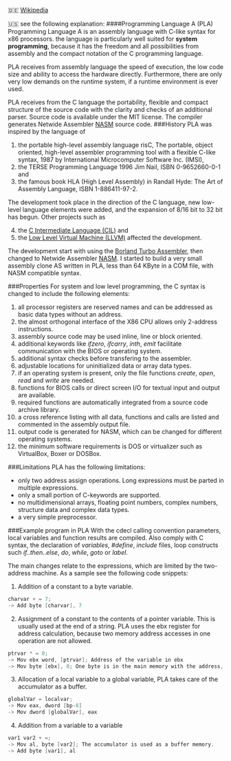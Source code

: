 :de: [Wikipedia](http://de.wikipedia.org/wiki/Programming_language_A)

:us: see the following explanation:
####Programming Language A (PLA) 
Programming Language A is an assembly language with C-like syntax for x86 processors. the language is particularly well suited for **system programming**, because it has the freedom and all possibilities from assembly and the compact notation of the C programming language.

PLA receives from assembly language the speed of execution, the low code size and ability to access the hardware directly. Furthermore, there are only very low demands on the runtime system, if a runtime environment is ever used.

PLA receives from the C language the portability, flexible and compact structure of the source code with the clarity and checks of an additional parser. Source code is available under the MIT license. The  compiler generates Netwide Assembler [NASM](http://www.nasm.us) source code.
###History
PLA was inspired by the language of 

1. the portable high-level assembly language risC, The portable, object oriented, high-level assembler programming tool with a flexible C-like syntax, 1987 by International Microcomputer Software Inc. (IMSI), 
2. the TERSE Programming Language 1996 Jim Nail, ISBN 0-9652660-0-1 and 
3. the famous book HLA (High Level Assembly) in Randall Hyde: The Art of Assembly Language, ISBN 1-886411-97-2. 

The development took place in the direction of the C language, new low-level language elements were added, and the expansion of 8/16 bit to 32 bit has begun. Other projects such as 

4. the [C Intermediate Language (CIL)](http://www.eecs.berkeley.edu/~necula/cil/) and 
5. the [Low Level Virtual Machine (LLVM)](http://llvm.org) affected the development. 

The development start with using the [Borland Turbo Assembler](http://en.wikipedia.org/wiki/Turbo_Assembler), then changed to Netwide Assembler [NASM](http://www.nasm.us). I started to build a very small assembly clone AS written in PLA, less than 64 KByte in a COM file, with NASM compatible syntax.

###Properties
For system and low level programming, the C syntax is changed to include the following elements:

1. all processor registers are reserved names and can be addressed as basic data types without an address.
2. the almost orthogonal interface of the X86 CPU allows only 2-address instructions.
3. assembly source code may be used inline, line or block oriented.
4. additional keywords like *ifzero*, *ifcarry*, *inth*, *emit* facilitate communication with the BIOS or operating system.
5. additional syntax checks before transfering to the assembler.
6. adjustable locations for uninitialized data or array data types.
7. if an operating system is present, only the file functions *create*, *open*, *read* and *write* are needed.
8. functions for BIOS calls or direct screen I/O for textual input and output are available.
9. required functions are automatically integrated from a source code archive library.
10. a cross reference listing with all data, functions and calls are listed and commented in the assembly output file.
11. output code is generated for NASM, which can be changed for different operating systems.
12. the minimum software requirements is DOS or virtualizer such as VirtualBox, Boxer or DOSBox.

###Limitations
PLA has the following limitations:
* only two address assign operations. Long expressions must be parted in multiple expressions.
* only a small portion of C-keywords are supported.
* no multidimensional arrays, floating point numbers, complex numbers, structure data and complex data types.
* a very simple preprocessor.

###Example program in PLA
With the cdecl calling convention parameters, local variables and function results are compiled. Also comply with C syntax, the declaration of *variables*, *#define*, *include* files, loop constructs such *if..then..else*, *do*, *while*, *goto* or *label*.

The main changes relate to the expressions, which are limited by the two-address machine. As a sample see the following code snippets:

1. Addition of a constant to a byte variable.
```C
charvar + = 7;
-> Add byte [charvar], 7
```
2. Assignment of a constant to the contents of a pointer variable. This is usually used at the end of a string. PLA uses the ebx register for address calculation, because two memory address accesses in one operation are not allowed.
```C
ptrvar * = 0;
-> Mov ebx word, [ptrvar]; Address of the variable in ebx
-> Mov byte [ebx], 0; One byte is in the main memory with the address, which is located in ebx stored.
```
3. Allocation of a local variable to a global variable, PLA takes care of the accumulator as a buffer.
```C
globalVar = localvar;
-> Mov eax, dword [bp-8]
-> Mov dword [globalVar], eax
```

4. Addition from a variable to a variable
```C
var1 var2 + =;
-> Mov al, byte [var2]; The accumulator is used as a buffer memory.
-> Add byte [var1], al
```

